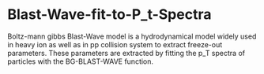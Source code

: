 # Blast-Wave-fit-to-P_t-Spectra
Boltz-mann gibbs Blast-Wave model is a hydrodynamical model widely used in heavy ion as well as in pp collision system to extract freeze-out parameters.
These parameters are extracted by fitting the p_T spectra of particles with the BG-BLAST-WAVE function.
